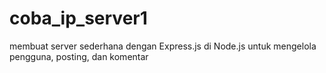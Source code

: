 # coba_ip_server1
membuat server sederhana dengan Express.js di Node.js untuk mengelola pengguna, posting, dan komentar
